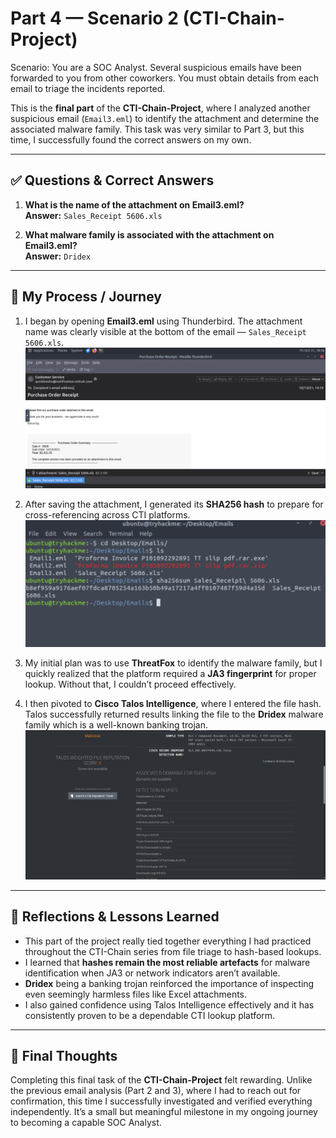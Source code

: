 # Part 4 — Scenario 2 (CTI-Chain-Project)

Scenario: You are a SOC Analyst. Several suspicious emails have been forwarded to you from other coworkers. You must obtain details from each email to triage the incidents reported. 

This is the **final part** of the **CTI-Chain-Project**, where I analyzed another suspicious email (`Email3.eml`) to identify the attachment and determine the associated malware family. This task was very similar to Part 3, but this time, I successfully found the correct answers on my own.

---

## ✅ Questions & Correct Answers

1. **What is the name of the attachment on Email3.eml?**  
   **Answer:** `Sales_Receipt 5606.xls`

2. **What malware family is associated with the attachment on Email3.eml?**  
   **Answer:** `Dridex`

---

## 🧭 My Process / Journey

1. I began by opening **Email3.eml** using Thunderbird. The attachment name was clearly visible at the bottom of the email — `Sales_Receipt 5606.xls`.  
   ![Attachment visible in Thunderbird](../screenshots/Scenario5.png)

2. After saving the attachment, I generated its **SHA256 hash** to prepare for cross-referencing across CTI platforms.  
   ![Generated SHA256 hash of the attachment](../screenshots/Scenario6.png)

3. My initial plan was to use **ThreatFox** to identify the malware family, but I quickly realized that the platform required a **JA3 fingerprint** for proper lookup. Without that, I couldn’t proceed effectively.

4. I then pivoted to **Cisco Talos Intelligence**, where I entered the file hash. Talos successfully returned results linking the file to the **Dridex** malware family which is a well-known banking trojan.  
   ![Cisco Talos search showing Dridex result](../screenshots/Scenario7.png)

---

## 🧩 Reflections & Lessons Learned

- This part of the project really tied together everything I had practiced throughout the CTI-Chain series from file triage to hash-based lookups.  
- I learned that **hashes remain the most reliable artefacts** for malware identification when JA3 or network indicators aren’t available.  
- **Dridex** being a banking trojan reinforced the importance of inspecting even seemingly harmless files like Excel attachments.  
- I also gained confidence using Talos Intelligence effectively and it has consistently proven to be a dependable CTI lookup platform.


---

## 🧠 Final Thoughts

Completing this final task of the **CTI-Chain-Project** felt rewarding. Unlike the previous email analysis (Part 2 and 3), where I had to reach out for confirmation, this time I successfully investigated and verified everything independently. It’s a small but meaningful milestone in my ongoing journey to becoming a capable SOC Analyst.
